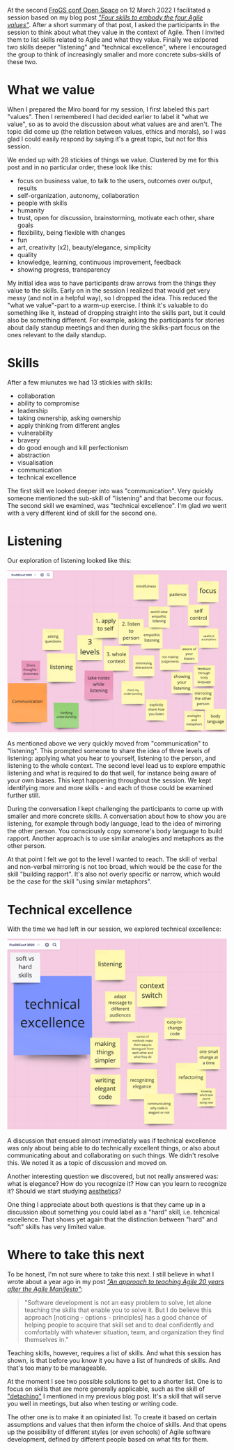 <!--
.. title: Agile micro-skills at FroGS conf
.. slug: agile-micro-skills-at-frogsconf
.. date: 2022-03-13 11:26:09 UTC+01:00
.. tags: agile, skills, values, conference
.. category: agile
.. link: 
.. description: 
.. type: text
-->

At the second [FroGS conf Open Space](https://frogsconf.nl/) on 12 March 2022 I facilitated a session based on my blog post [*"Four skills to embody the four Agile values"*](link://slug/four-skills-to-embody-the-four-agile-values). After a short summary of that post, I asked the participants in the session to think about what they value in the context of Agile. Then I invited them to list skills related to Agile and what they value. Finally we exlpored two skills deeper "listening" and "technical excellence", where I encouraged the group to think of increasingly smaller and more concrete subs-skills of these two.


# What we value

When I prepared the Miro board for my session, I first labeled this part "values". Then I remembered I had decided earlier to label it "what we value", so as to avoid the discussion about what values are and aren't. The topic did come up (the relation between values, ethics and morals), so I was glad I could easily respond by saying it's a great topic, but not for this session.

<!-- TEASER_END -->

We ended up with 28 stickies of things we value. Clustered by me for this post and in no particular order, these look like this:

- focus on business value, to talk to the users, outcomes over output, results
- self-organization, autonomy, collaboration
- people with skills
- humanity
- trust, open for discussion, brainstorming, motivate each other, share goals
- flexibility, being flexible with changes
- fun
- art, creativity (x2), beauty/elegance, simplicity
- quality
- knowledge, learning, continuous improvement, feedback
- showing progress, transparency

My initial idea was to have participants draw arrows from the things they value to the skills. Early on in the session I realized that would get very messy (and not in a helpful way), so I dropped the idea. This reduced the "what we value"-part to a warm-up exercise. I think it's valuable to do something like it, instead of dropping straight into the skills part, but it could also be something different. For example, asking the participants for stories about daily standup meetings and then during the skilks-part focus on the ones relevant to the daily standup.


# Skills
After a few miunutes we had 13 stickies with skills:

- collaboration
- ability to compromise
- leadership
- taking ownership, asking ownership
- apply thinking from different angles
- vulnerability
- bravery
- do good enough and kill perfectionism
- abstraction
- visualisation
- communication
- technical excellence

The first skill we looked deeper into was "communication". Very quickly someone mentioned the sub-skill of "listening" and that become our focus. The second skill we examined, was "technical excellence". I'm glad we went with a very different kind of skill for the second one.

# Listening

Our exploration of listening looked like this:

![Stickes with listening skills](/images/2022/agile-microskills-frogs/listening.png)

As mentioned above we very quickly moved from "communication" to "listening". This prompted someone to share the idea of three levels of listening: applying what you hear to yourself, listening to the person, and listening to the whole context. The second level lead us to explore empathic listening and what is required to do that well, for instance being aware of your own biases. This kept happening throughout the session. We kept identifying more and more skills - and each of those could be examined further still.

During the conversation I kept challenging the participants to come up with smaller and more concrete skills.  A conversation about how to show you are listening, for example through body language, lead to the idea of mirroring the other person. You consciously copy someone's body language to build rapport. Another approach is to use similar analogies and metaphors as the other person.

At that point I felt we got to the level I wanted to reach. The skill of verbal and non-verbal mirroring is not too broad, which would be the case for the skill "building rapport". It's also not overly specific or narrow, which would be the case for the skill "using similar metaphors".


# Technical excellence

With the time we had left in our session, we explored technical excellence:

![Stickes with technical excellence skills](/images/2022/agile-microskills-frogs/technical-excellence.png)

A discussion that ensued almost immediately was if technical excellence was only about being able to do technically excellent things, or also about communicating about and collaborating on such things. We didn't resolve this. We noted it as a topic of discussion and moved on.

Another interesting question we discovered, but not really answered was: what is elegance? How do you recognize it?	How can you learn to recognize it? Should we start studying [aesthetics](https://en.wikipedia.org/wiki/Aesthetics)?

One thing I appreciate about both questions is that they came up in a discussion about something you could label as a "hard" skill, i.e. tehcnical excellence. That shows yet again that the distinction between "hard" and "soft" skills has very limited value.


# Where to take this next

To be honest, I'm not sure where to take this next. I still believe in what I wrote about a year ago in my post [*"An approach to teaching Agile 20 years after the Agile Manifesto"*](link://slug/an-approach-to-teaching-agile-20-years-after-the-agile-manifesto):

> "Software development is not an easy problem to solve, let alone teaching the skills that enable you to solve it. But I do believe this approach [noticing - options - principles] has a good chance of helping people to acquire that skill set and to deal confidently and comfortably with whatever situation, team, and organization they find themselves in."

Teaching skills, however, requires a list of skills. And what this session has shown, is that before you know it you have a list of hundreds of skills. And that's too many to be manageable.

At the moment I see two possible solutions to get to a shorter list. One is to focus on skills that are more generally applicable, such as the skill of ["detaching"](link://slug/four-skills-to-embody-the-four-agile-values#detaching) I mentioned in my previous blog post. It's a skill that will serve you well in meetings, but also when testing or writing code.

The other one is to make it an opiniated list. To create it based on certain assumptions and values that then inform the choice of skills. And that opens up the possibility of different styles (or even schools) of Agile software development, defined by different people based on what fits for them.
